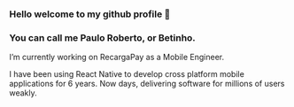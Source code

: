 ### Hello welcome to my github profile 👋
### You can call me Paulo Roberto, or Betinho.

I’m currently working on RecargaPay as a Mobile Engineer.

I have been using React Native to develop cross platform mobile applications for 6 years. Now days, delivering software for millions of users weakly.
